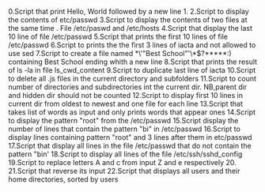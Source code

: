 0.Script that print Hello, World followed by a new line
1.
2.Script to display the contents of etc/passwd
3.Script to display the contents of two files at the same time . File /etc/paswd and /etc/hosts
4.Script that display the last 10 line of file /etc/passwd
5.Script that prints the first 10 lines of file /etc/passwd
6.Script to prints the the first 3 lines of iacta and not allowed to use sed
7.Script to create a file named \*\\'"Best School"\'\\*$\?\*\*\*\*\*:) containing Best School ending whith a new line
8.Script that prints the result of ls -la in file ls_cwd_content
9.Script to duplicate last line of iacta
10.Script to delete all .js files in the current directory and subfolders
11.Script to count number of directories and subdirectories int the current dir. NB,parent dir and hidden dir should not be counted
12.Script to display first 10 lines in current dir from oldest to newest and one file for each line
13.Script that takes list of words as input and only prints words that appear ones
14.Script to display the pattern "root" from the /etc/passwd
15.Script display the number of lines that contain the pattern "bi" in /etc/passwd
16.Script to display lines containing pattern "root" and 3 lines after them in etc/passwd
17.Script that display all lines in the file /etc/passwd that do not contain the pattern "bin'
18.Script to display all lines of the file /etc/ssh/sshd_config
19.Script to replace letters A and c from input Z and e respectively
20.
21.Script that reverse its input
22.Script that displays all users and their home directories, sorted by users

